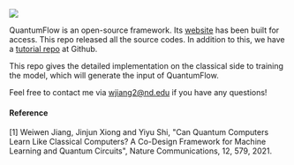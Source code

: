 
![](https://raw.githubusercontent.com/weiwenjiang/QML_tutorial/main/Readme_Img/qflow.png)

QuantumFlow is an open-source framework. Its [website](https://jqub.github.io/categories/QF/) has been built for access. This repo released all the source codes. In addition to this, we have a [tutorial repo](https://github.com/weiwenjiang/QuantumFlow_Tutorial) at Github.

This repo gives the detailed implementation on the classical side to training the model, which will generate the input of QuantumFlow.

Feel free to contact me via wjiang2@nd.edu if you have any questions!

#### Reference
[1] Weiwen Jiang, Jinjun Xiong and Yiyu Shi, "Can Quantum Computers Learn Like Classical Computers? A Co-Design Framework for Machine Learning and Quantum Circuits", Nature Communications, 12, 579, 2021.
